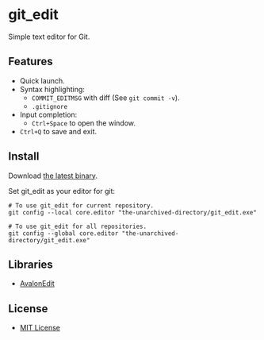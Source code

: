 # git_edit
Simple text editor for Git.

## Features
- Quick launch.
- Syntax highlighting:
    - `COMMIT_EDITMSG` with diff (See ``git commit -v``).
    - `.gitignore`
- Input completion:
    - ``Ctrl+Space`` to open the window.
- ``Ctrl+Q`` to save and exit.

## Install
Download [the latest binary](https://github.com/vain0/git_edit/releases/latest).

Set git_edit as your editor for git:

```
# To use git_edit for current repository.
git config --local core.editor "the-unarchived-directory/git_edit.exe"

# To use git_edit for all repositories.
git config --global core.editor "the-unarchived-directory/git_edit.exe"
```

## Libraries
- [AvalonEdit](https://github.com/icsharpcode/AvalonEdit)

## License
- [MIT License](LICENSE.md)
